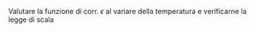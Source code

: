 Valutare la funzione di corr. $\epsilon$ al variare della temperatura e verificarne la legge di scala
